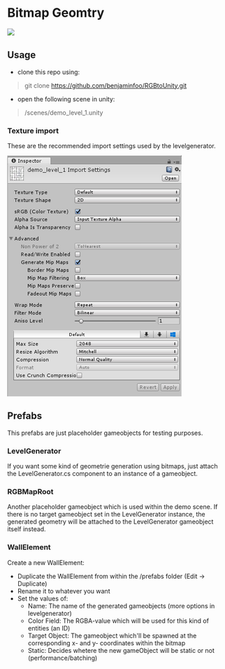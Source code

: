 # Bitmap Geomtry

<img src="/readme/header.png">  

## Usage
* clone this repo using: 
 > git clone https://github.com/benjaminfoo/RGBtoUnity.git
* open the following scene in unity: 
 > /scenes/demo_level_1.unity


### Texture import
These are the recommended import settings used by  the levelgenerator.

<img src="/readme/texture_settings.png">  

## Prefabs
This prefabs are just placeholder gameobjects for testing purposes. 

### LevelGenerator 
If you want some kind of geometrie generation using bitmaps, just attach the LevelGenerator.cs component to an instance of a gameobject.


### RGBMapRoot
Another placeholder gameobject which is used within the demo scene. If there is no target gameobject set in the LevelGenerator instance, the generated geometry will be attached to the LevelGenerator gameobject itself instead.

### WallElement 
Create a new WallElement: 
 * Duplicate the WallElement from within the /prefabs folder (Edit -> Duplicate)
 * Rename it to whatever you want
 * Set the values of:
    * Name: The name of the generated gameobjects (more options in levelgenerator)
	* Color Field: The RGBA-value which will be used for this kind of entities (an ID)
	* Target Object: The gameobject which'll be spawned at the corresponding x- and y- coordinates within the bitmap
	* Static: Decides whetere the new gameObject will be static or not (performance/batching)